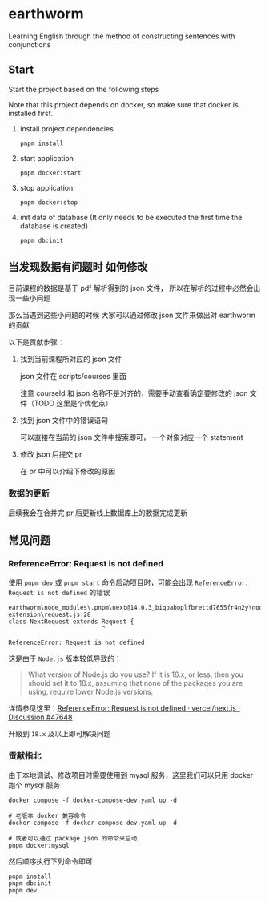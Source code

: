 # earthworm

Learning English through the method of constructing sentences with conjunctions

## Start

Start the project based on the following steps

Note that this project depends on docker, so make sure that docker is installed first.

1. install project dependencies

   ```shell
   pnpm install
   ```

2. start application

   ```shell
   pnpm docker:start
   ```

3. stop application

   ```shell
   pnpm docker:stop
   ```

4. init data of database (It only needs to be executed the first time the database is created)

   ```shell
   pnpm db:init
   ```

## 当发现数据有问题时 如何修改

目前课程的数据是基于 pdf 解析得到的 json 文件， 所以在解析的过程中必然会出现一些小问题

那么当遇到这些小问题的时候 大家可以通过修改 json 文件来做出对 earthworm 的贡献

以下是贡献步骤：

1. 找到当前课程所对应的 json 文件

   json 文件在 scripts/courses 里面

   注意 courseId 和 json 名称不是对齐的，需要手动查看确定要修改的 json 文件（TODO 这里是个优化点）

2. 找到 json 文件中的错误语句

   可以直接在当前的 json 文件中搜索即可， 一个对象对应一个 statement

3. 修改 json 后提交 pr

   在 pr 中可以介绍下修改的原因

### 数据的更新

后续我会在合并完 pr 后更新线上数据库上的数据完成更新

## 常见问题

### ReferenceError: Request is not defined

使用 `pnpm dev` 或 `pnpm start` 命令启动项目时，可能会出现 `ReferenceError: Request is not defined` 的错误

```
earthworm\node_modules\.pnpm\next@14.0.3_biqbaboplfbrettd7655fr4n2y\node_modules\next\dist\server\web\spec-extension\request.js:28
class NextRequest extends Request {
                          ^

ReferenceError: Request is not defined
```

这是由于 `Node.js` 版本较低导致的：

> What version of Node.js do you use? If it is 16.x, or less, then you should set it to 18.x, assuming that none of the packages you are using, require lower Node.js versions.

详情参见这里：[ReferenceError: Request is not defined · vercel/next.js · Discussion #47648](https://github.com/vercel/next.js/discussions/47648)

升级到 `18.x` 及以上即可解决问题

### 贡献指北

由于本地调试、修改项目时需要使用到 mysql 服务，这里我们可以只用 docker 跑个 mysql 服务

```shell
docker compose -f docker-compose-dev.yaml up -d

# 老版本 docker 兼容命令
docker-compose -f docker-compose-dev.yaml up -d

# 或者可以通过 package.json 的命令来启动
pnpm docker:mysql
```

然后顺序执行下列命令即可

```shell
pnpm install
pnpm db:init
pnpm dev
```
